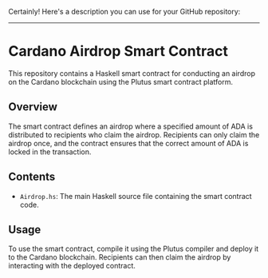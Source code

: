 Certainly! Here's a description you can use for your GitHub repository:

---

# Cardano Airdrop Smart Contract

This repository contains a Haskell smart contract for conducting an airdrop on the Cardano blockchain using the Plutus smart contract platform.

## Overview

The smart contract defines an airdrop where a specified amount of ADA is distributed to recipients who claim the airdrop. Recipients can only claim the airdrop once, and the contract ensures that the correct amount of ADA is locked in the transaction.

## Contents

- `Airdrop.hs`: The main Haskell source file containing the smart contract code.

## Usage

To use the smart contract, compile it using the Plutus compiler and deploy it to the Cardano blockchain. Recipients can then claim the airdrop by interacting with the deployed contract.
